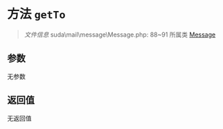 # 方法 `getTo`

> *文件信息* suda\mail\message\Message.php: 88~91
> 所属类 [Message](../Message.md)




## 参数


无参数


## 返回值

无返回值
